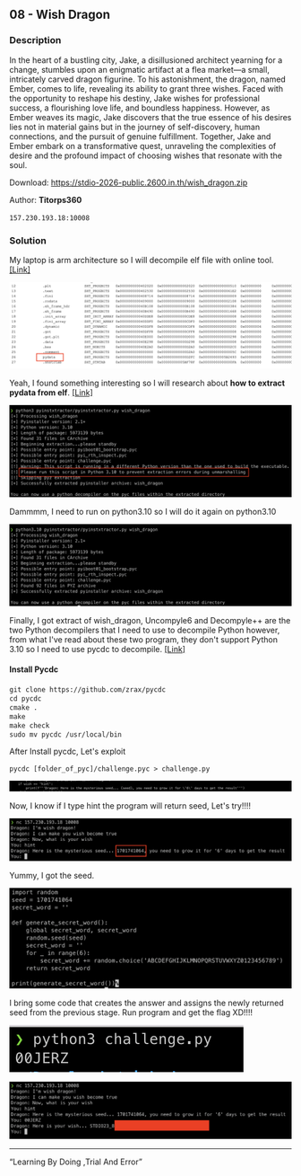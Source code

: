 ## 08 - Wish Dragon
### Description
In the heart of a bustling city, Jake, a disillusioned architect yearning for a change, stumbles upon an enigmatic artifact at a flea market—a small, intricately carved dragon figurine. To his astonishment, the dragon, named Ember, comes to life, revealing its ability to grant three wishes. Faced with the opportunity to reshape his destiny, Jake wishes for professional success, a flourishing love life, and boundless happiness. However, as Ember weaves its magic, Jake discovers that the true essence of his desires lies not in material gains but in the journey of self-discovery, human connections, and the pursuit of genuine fulfillment. Together, Jake and Ember embark on a transformative quest, unraveling the complexities of desire and the profound impact of choosing wishes that resonate with the soul.

Download: https://stdio-2026-public.2600.in.th/wish_dragon.zip

Author: **Titorps360**

`157.230.193.18:10008`

### Solution
My laptop is arm architecture so I will decompile elf file with online tool. [[Link]](http://www.sunshine2k.de/coding/javascript/onlineelfviewer/onlineelfviewer.html)

![1.png](./image/1.png)

Yeah, I found something interesting so I will research about **how to extract pydata from elf**. [[Link]](https://github.com/extremecoders-re/pyinstxtractor)

![2.png](./image/2.png)

Dammmm, I need to run on python3.10 so I will do it again on python3.10

![3.png](./image/3.png)

Finally, I got extract of wish_dragon, Uncompyle6 and Decompyle++ are the two Python decompilers that I need to use to decompile Python however, from what I've read about these two program, they don't support Python 3.10 so I need to use pycdc to decompile. [[Link]](https://github.com/zrax/pycdc)

#### Install Pycdc
```
git clone https://github.com/zrax/pycdc
cd pycdc
cmake .
make 
make check
sudo mv pycdc /usr/local/bin
```

After Install pycdc, Let's exploit
```
pycdc [folder_of_pyc]/challenge.pyc > challenge.py
```

![4.png](./image/4.png)

Now, I know if I type hint the program will return seed, Let's try!!!!

![5.png](./image/5.png)

Yummy, I got the seed. 

![6.png](./image/6.png)

I bring some code that creates the answer and assigns the newly returned seed from the previous stage. Run program and get the flag XD!!!!

![7.png](./image/7.png)

![8.png](./image/8.png)

---

“Learning By Doing ,Trial And Error”